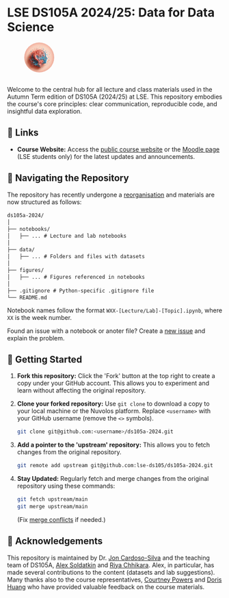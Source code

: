 # LSE DS105A 2024/25: Data for Data Science

<figure>
    <img src="./figures/ds105/DS105A_person_icon.jpeg" alt="Image created with the AI embedded in MS Designer using the prompt 'abstract salmon pink light blue icon depicting the metaphysical experience of cleaning up, reshaping, pivoting, and manipulating data in search of the purest insights in data science.'" title="Image created with the AI embedded in MS Designer using the prompt 'abstract salmon pink light blue icon depicting the metaphysical experience of cleaning up, reshaping, pivoting, and manipulating data in search of the purest insights in data science.''" role="presentation" style="object-fit: cover;width:5em;height:5em;border-radius: 50%;margin-bottom:1em;">
</figure>

Welcome to the central hub for all lecture and class materials used in the Autumn Term edition of DS105A (2024/25) at LSE. This repository embodies the course's core principles: clear communication, reproducible code, and insightful data exploration.

## 🔗 Links

- **Course Website:** Access the [public course website](https://lse-dsi.github.io/DS105) or the [Moodle page](https://moodle.lse.ac.uk/course/info.php?id=9236) (LSE students only) for the latest updates and announcements.

## 🧭 Navigating the Repository

The repository has recently undergone a [reorganisation](https://github.com/lse-ds105/ds105a-2024/issues/3) and materials are now structured as follows:

```
ds105a-2024/
│
├── notebooks/
│   ├── ... # Lecture and lab notebooks
│
├── data/
│   ├── ... # Folders and files with datasets
│
├── figures/
│   ├── ... # Figures referenced in notebooks
│
├── .gitignore # Python-specific .gitignore file
└── README.md
```

Notebook names follow the format `WXX-[Lecture/Lab]-[Topic].ipynb`, where `XX` is the week number.

Found an issue with a notebook or anoter file? Create a [new issue](https://github.com/lse-ds105/ds105a-2024/issues/new) and explain the problem. 

## 🚀 Getting Started

1. **Fork this repository:** Click the 'Fork' button at the top right to create a copy under your GitHub account. This allows you to experiment and learn without affecting the original repository.

2. **Clone your forked repository:** Use `git clone` to download a copy to your local machine or the Nuvolos platform. Replace `<username>` with your GitHub username (remove the `<>` symbols).

    ```bash
    git clone git@github.com:<username>/ds105a-2024.git
    ```

3. **Add a pointer to the 'upstream' repository:** This allows you to fetch changes from the original repository.

    ```bash
    git remote add upstream git@github.com:lse-ds105/ds105a-2024.git
    ```

4. **Stay Updated:** Regularly fetch and merge changes from the original repository using these commands:
    ```bash
    git fetch upstream/main
    git merge upstream/main
    ```

    (Fix [merge conflicts](https://docs.github.com/en/github/collaborating-with-pull-requests/addressing-merge-conflicts/about-merge-conflicts) if needed.)

## 🙏 Acknowledgements

This repository is maintained by Dr. [Jon Cardoso-Silva](https://github.com/jonjoncardoso) and the teaching team of DS105A, [Alex Soldatkin](https://github.com/alex-soldatkin) and [Riya Chhikara](https://github.com/RiyaChhikara). Alex, in particular, has made several contributions to the content (datasets and lab suggestions). Many thanks also to the course representatives, [Courtney Powers](https://github.com/cmpowers9) and [Doris Huang](dorishuang033) who have provided valuable feedback on the course materials.

